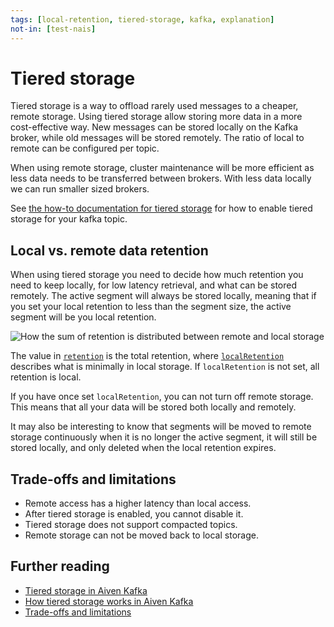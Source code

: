 ```yaml
---
tags: [local-retention, tiered-storage, kafka, explanation]
not-in: [test-nais]
---
```


# Tiered storage

Tiered storage is a way to offload rarely used messages to a cheaper, remote storage.
Using tiered storage allow storing more data in a more cost-effective way.
New messages can be stored locally on the Kafka broker, while old messages will be stored remotely.
The ratio of local to remote can be configured per topic.

When using remote storage, cluster maintenance will be more efficient as less data needs to be transferred between brokers.
With less data locally we can run smaller sized brokers.

See [the how-to documentation for tiered storage](../how-to/tiered-storage.md) for how to enable tiered storage for your kafka topic.

## Local vs. remote data retention

When using tiered storage you need to decide how much retention you need to keep locally, for low latency retrieval, and what can be stored remotely.
The active segment will always be stored locally, meaning that if you set your local retention to less than the segment size, the active segment will be you local retention.

![How the sum of retention is distributed between remote and local storage](/assets/tiered-storage.svg)

The value in [`retention`](../reference/kafka-topic-spec.md#configretentionbytes) is the total retention, where [`localRetention`](../reference/kafka-topic-spec.md#configlocalretentionbytes) describes what is minimally in local storage.
If `localRetention` is not set, all retention is local.

If you have once set `localRetention`, you can not turn off remote storage.
This means that all your data will be stored both locally and remotely.

It may also be interesting to know that segments will be moved to remote storage continuously when it is no longer the active segment, it will still be stored locally, and only deleted when the local retention expires.

## Trade-offs and limitations

- Remote access has a higher latency than local access.
- After tiered storage is enabled, you cannot disable it.
- Tiered storage does not support compacted topics.
- Remote storage can not be moved back to local storage.

## Further reading

- [Tiered storage in Aiven Kafka](https://aiven.io/docs/products/kafka/concepts/kafka-tiered-storage)
- [How tiered storage works in Aiven Kafka](https://aiven.io/docs/products/kafka/concepts/tiered-storage-how-it-works)
- [Trade-offs and limitations](https://aiven.io/docs/products/kafka/concepts/tiered-storage-limitations)
